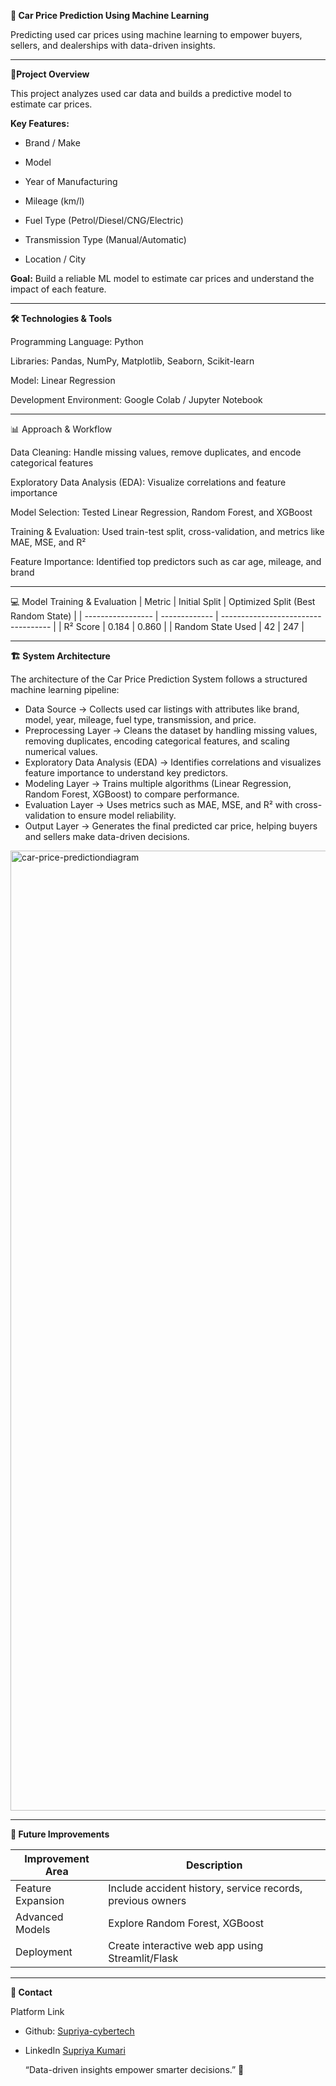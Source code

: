 **🚗 Car Price Prediction Using Machine Learning**

Predicting used car prices using machine learning to empower buyers, sellers, and dealerships with data-driven insights.

---
🔹**Project Overview**

This project analyzes used car data and builds a predictive model to estimate car prices.

**Key Features:**

- Brand / Make

- Model

- Year of Manufacturing

- Mileage (km/l)

- Fuel Type (Petrol/Diesel/CNG/Electric)

- Transmission Type (Manual/Automatic)

- Location / City

**Goal:** Build a reliable ML model to estimate car prices and understand the impact of each feature.

----

**🛠️ Technologies & Tools**

Programming Language: Python

Libraries: Pandas, NumPy, Matplotlib, Seaborn, Scikit-learn

Model: Linear Regression

Development Environment: Google Colab / Jupyter Notebook

----

📊 Approach & Workflow

Data Cleaning: Handle missing values, remove duplicates, and encode categorical features

Exploratory Data Analysis (EDA): Visualize correlations and feature importance

Model Selection: Tested Linear Regression, Random Forest, and XGBoost

Training & Evaluation: Used train-test split, cross-validation, and metrics like MAE, MSE, and R²

Feature Importance: Identified top predictors such as car age, mileage, and brand

-----

💻 Model Training & Evaluation
| Metric            | Initial Split | Optimized Split (Best Random State) |
| ----------------- | ------------- | ----------------------------------- |
| R² Score          | 0.184         | 0.860                               |
| Random State Used | 42            | 247                                 |

-----

**🏗️ System Architecture**

The architecture of the Car Price Prediction System follows a structured machine learning pipeline:

- Data Source → Collects used car listings with attributes like brand, model, year, mileage, fuel type, transmission, and price.
- Preprocessing Layer → Cleans the dataset by handling missing values, removing duplicates, encoding categorical features, and scaling     numerical values.
- Exploratory Data Analysis (EDA) → Identifies correlations and visualizes feature importance to understand key predictors.
- Modeling Layer → Trains multiple algorithms (Linear Regression, Random Forest, XGBoost) to compare performance.
- Evaluation Layer → Uses metrics such as MAE, MSE, and R² with cross-validation to ensure model reliability.
- Output Layer → Generates the final predicted car price, helping buyers and sellers make data-driven decisions.

<img width="1024" height="1536" alt="car-price-predictiondiagram" src="https://github.com/user-attachments/assets/e3333763-aeba-49bb-a5cb-65d3a82c394c" />


------

**🌟 Future Improvements**

| Improvement Area  | Description                                                |
| ----------------- | ---------------------------------------------------------- |
| Feature Expansion | Include accident history, service records, previous owners |
| Advanced Models   | Explore Random Forest, XGBoost                             |
| Deployment        | Create interactive web app using Streamlit/Flask           |


----

**🤝 Contact**

Platform	Link
- Github: [Supriya-cybertech](https://github.com/supriya-cybertech)
- LinkedIn	[Supriya Kumari](https://www.linkedin.com/in/supriya-kumari15/)

	“Data-driven insights empower smarter decisions.” 🚀

